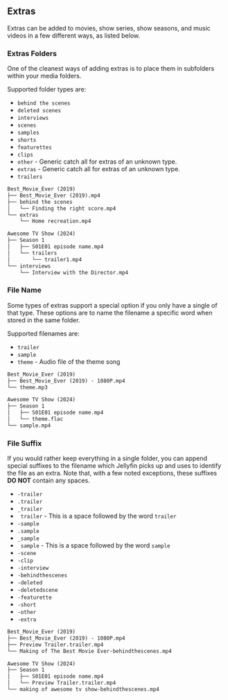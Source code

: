 <!-- markdownlint-disable MD041 -->

## Extras

Extras can be added to movies, show series, show seasons, and music videos in a few different ways, as listed below.

### Extras Folders

One of the cleanest ways of adding extras is to place them in subfolders within your media folders.

Supported folder types are:

- `behind the scenes`
- `deleted scenes`
- `interviews`
- `scenes`
- `samples`
- `shorts`
- `featurettes`
- `clips`
- `other` - Generic catch all for extras of an unknown type.
- `extras` - Generic catch all for extras of an unknown type.
- `trailers`

```txt
Best_Movie_Ever (2019)
├── Best_Movie_Ever (2019).mp4
├── behind the scenes
│   └── Finding the right score.mp4
└── extras
    └── Home recreation.mp4
```

```txt
Awesome TV Show (2024)
├── Season 1
│   ├── S01E01 episode name.mp4
│   └── trailers
│       └── trailer1.mp4
└── interviews
    └── Interview with the Director.mp4
```

### File Name

Some types of extras support a special option if you only have a single of that type. These options are to name the filename a specific word when stored in the same folder.

Supported filenames are:

- `trailer`
- `sample`
- `theme` - Audio file of the theme song

```txt
Best_Movie_Ever (2019)
├── Best_Movie_Ever (2019) - 1080P.mp4
└── theme.mp3
```

```txt
Awesome TV Show (2024)
├── Season 1
│   ├── S01E01 episode name.mp4
│   └── theme.flac
└── sample.mp4
```

### File Suffix

If you would rather keep everything in a single folder, you can append special suffixes to the filename which Jellyfin picks up and uses to identify the file as an extra. Note that, with a few noted exceptions, these suffixes **DO NOT** contain any spaces.

<!-- markdownlint-disable MD038 -->

- `-trailer`
- `.trailer`
- `_trailer`
- ` trailer` - This is a space followed by the word `trailer`
- `-sample`
- `.sample`
- `_sample`
- ` sample` - This is a space followed by the word `sample`
- `-scene`
- `-clip`
- `-interview`
- `-behindthescenes`
- `-deleted`
- `-deletedscene`
- `-featurette`
- `-short`
- `-other`
- `-extra`
<!-- markdownlint-enable MD038 -->

```txt
Best_Movie_Ever (2019)
├── Best_Movie_Ever (2019) - 1080P.mp4
├── Preview Trailer.trailer.mp4
└── Making of The Best Movie Ever-behindthescenes.mp4
```

```txt
Awesome TV Show (2024)
├── Season 1
│   ├── S01E01 episode name.mp4
│   └── Preview Trailer.trailer.mp4
└── making of awesome tv show-behindthescenes.mp4
```
